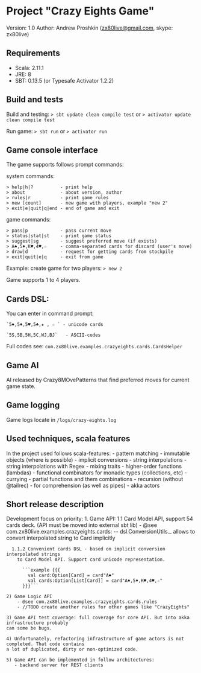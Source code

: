 Project "Crazy Eights Game"
==============================================================
Version: 1.0
Author:  Andrew Proshkin (zx80live@gmail.com, skype: zx80live)


Requirements
-----------------------------
- Scala: 2.11.1
- JRE:   8
- SBT:   0.13.5 (or Typesafe Activator 1.2.2)


Build and tests
-----------------------------
Build and testing:
    `> sbt update clean compile test`
    or
    `> activator update clean compile test`

Run game:
    `> sbt run`
    or
    `> activator run`
    
    
Game console interface
-----------------------------
The game supports follows prompt commands:

  system commands:
     
    > help|h|?          - print help
    > about             - about version, author
    > rules|r           - print game rules
    > new [count]       - new game with players, example "new 2"
    > exit|e|quit|q|end - end of game and exit
  
  game commands:
  
    > pass|p            - pass current move
    > status|stat|st    - print game status
    > suggest|sg        - suggest preferred move (if exists)
    > A♠,5♦,K♥,4♥,☆     - comma-separated cards for discard (user's move)
    > draw|d            - request for getting cards from stockpile
    > exit|quit|e|q     - exit from game
    

Example: create game for two players:
    `> new 2`

Game supports 1 to 4 players.
    
       
Cards DSL:
-----------------------------
You can enter in command prompt:
    
    `5♠,5♦,5♥,5♣,★ , ☆ ` - unicode cards
       
    `5S,5B,5H,5C,WJ,BJ`   - ASCII-codes

Full codes see: `com.zx80live.examples.crazyeights.cards.CardsHelper`
 
Game AI
-----------------------------
AI released by Crazy8MOvePatterns that find preferred moves for current game state.

Game logging
-----------------------------
Game logs locate in `/logs/crazy-eights.log`
   
   
Used techniques, scala features
------------------------------
  
In the project used follows scala-features:
    - pattern matching
    - immutable objects (where is possible)
    - implicit conversions
    - string interpolations
    - string interpolations with Regex
    - mixing traits
    - higher-order functions (lambdas)
    - functional combinators for monadic types (collections, etc)
    - currying
    - partial functions and them combinations
    - recursion (without @tailrec)
    - for comprehension (as well as pipes)
    - akka actors
 

Short release description
-----------------------------

Development focus on priority:
    1. Game API:
      1.1 Card Model API, support 54 cards deck. (API must be moved into external sbt lib)
          - @see com.zx80live.examples.crazyeights.cards:
            -- dsl.ConversionUtils._ allows to convert interpolated string to Card implicitly

             

      1.1.2 Convenient cards DSL - based on implicit conversion interpolated strings
        to Card Model API. Support card unicode representation.

          ```example {{{
            val card:Option[Card] = card"A♠"
            val cards:Option[List[Card]] = card"A♠,5♦,K♥,4♥,☆"
          }}}```

    2) Game Logic API
        - @see com.zx80live.examples.crazyeights.cards.rules
        - //TODO create another rules for other games like "CrazyEights"
        
    3) Game API test coverage: full coverage for core API. But into akka infrastructure probably 
    can some be bugs.
    
    4) Unfortunately, refactoring infrastructure of game actors is not completed. That code contains
    a lot of duplicated, dirty or non-optimized code.
    
    5) Game API can be implemented in follow architectures:
       - backend server for REST clients
    
    
